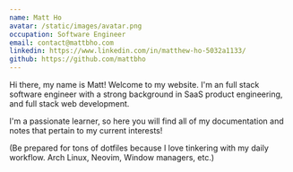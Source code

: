 ```yaml
---
name: Matt Ho
avatar: /static/images/avatar.png
occupation: Software Engineer
email: contact@mattbho.com
linkedin: https://www.linkedin.com/in/matthew-ho-5032a1133/
github: https://github.com/mattbho
---
```


Hi there, my name is Matt! Welcome to my website. I'm an full stack software engineer with a strong background in SaaS product engineering, and full stack web development.

I'm a passionate learner, so here you will find all of my documentation and notes that pertain to my current interests!

(Be prepared for tons of dotfiles because I love tinkering with my daily workflow. Arch Linux, Neovim, Window managers, etc.)
